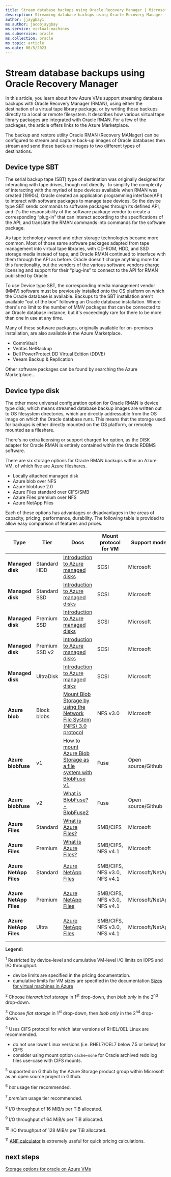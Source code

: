 ```yaml
---
title: Stream database backups using Oracle Recovery Manager | Microsoft Docs
description: Streaming database backups using Oracle Recovery Manager (RMAN). 
author: jjaygbay1
ms.author: jacobjaygbay
ms.service: virtual-machines
ms.subservice: oracle
ms.collection: oracle
ms.topic: article
ms.date: 06/5/2023
---
```


# Stream database backups using Oracle Recovery Manager

In this article, you learn about how Azure VMs support streaming database backups with Oracle Recovery Manager (RMAN), using either the destination of a virtual tape library package, or by writing those backups directly to a local or remote filesystem. It describes how various virtual tape library packages are integrated with Oracle RMAN. For a few of the packages, the article offers links to the Azure Marketplace.  

The backup and restore utility Oracle RMAN (Recovery MANager) can be configured to stream and capture back-up images of Oracle databases then stream and send those back-up images to two different types of destinations. 

## Device type SBT 

The serial backup tape (SBT) type of destination was originally designed for interacting with tape drives, though not directly.  To simplify the complexity of interacting with the myriad of tape devices available when RMAN was created (1990s), Oracle created an application programming interface(API) to interact with software packages to manage tape devices.  So the device type SBT sends commands to software packages through its defined API, and it's the responsibility of the software package vendor to create a corresponding “plug-in” that can interact according to the specifications of the API, and translate the RMAN commands into commands for the software package. 

As tape technology waned and other storage technologies became more common. Most of those same software packages adapted from tape management into virtual tape libraries, with CD-ROM, HDD, and SSD storage media instead of tape, and Oracle RMAN continued to interface with them through the API as before.  Oracle doesn't charge anything more for this functionality, but the vendors of the various software vendors charge licensing and support for their “plug-ins” to connect to the API for RMAN published by Oracle. 

To use Device type SBT, the corresponding media management vendor (MMV) software must be previously installed onto the OS platform on which the Oracle database is available.  Backups to the SBT installation aren't available “out of the box” following an Oracle database installation.  Where there's no limit to the number of MMV packages that can be connected to an Oracle database instance, but it's exceedingly rare for there to be more than one in use at any time. 

Many of these software packages, originally available for on-premises installation, are also available in the Azure Marketplace.
- CommVault
- Veritas NetBackup
- Dell PowerProtect DD Virtual Edition (DDVE)
- Veeam Backup & Replication 

Other software packages can be found by searching the Azure Marketplace… 

## Device type disk 

The other more universal configuration option for Oracle RMAN is device type disk, which means streamed database backup images are written out to OS filesystem directories, which are directly addressable from the OS image on which the Oracle database runs.  This means that the storage used for backups is either directly mounted on the OS platform, or remotely mounted as a fileshare. 

There's no extra licensing or support charged for option, as the DISK adapter for Oracle RMAN is entirely contained within the Oracle RDBMS software. 

There are six storage options for Oracle RMAN backups within an Azure VM, of which five are Azure fileshares.

- Locally attached managed disk
- Azure blob over NFS
- Azure blobfuse 2.0
- Azure Files standard over CIFS/SMB
- Azure Files premium over NFS
- Azure NetApp Files 

Each of these options has advantages or disadvantages in the areas of capacity, pricing, performance, durability.  The following table is provided to allow easy comparison of features and prices.


| **Type** | **Tier** | **Docs** | **Mount protocol for VM** | **Support model** | **Prices** | **Notes** |
|---|---|---|---|---|---|---|
| **Managed disk** | Standard HDD | [Introduction to Azure managed disks](https://learn.microsoft.com/azure/virtual-machines/managed-disks-overview) | SCSI | Microsoft | [Managed disks pricing](https://azure.microsoft.com/pricing/details/managed-disks/) | 1 |
| **Managed disk** | Standard SSD | [Introduction to Azure managed disks](https://learn.microsoft.com/azure/virtual-machines/managed-disks-overview) | SCSI | Microsoft | [Managed Disks pricing](https://azure.microsoft.com/pricing/details/managed-disks/) | 1 |
| **Managed disk** | Premium SSD | [Introduction to Azure managed disks](https://learn.microsoft.com/azure/virtual-machines/managed-disks-overview) | SCSI | Microsoft | [Managed Disks pricing](https://azure.microsoft.com/pricing/details/managed-disks/) | 1 |
| **Managed disk** | Premium SSD v2 | [Introduction to Azure managed disks](https://learn.microsoft.com/azure/virtual-machines/managed-disks-overview) | SCSI | Microsoft | [Managed Disks pricing](https://azure.microsoft.com/pricing/details/managed-disks/) | 1 |
| **Managed disk** | UltraDisk | [Introduction to Azure managed disks](https://learn.microsoft.com/azure/virtual-machines/managed-disks-overview) | SCSI | Microsoft | [Managed Disks pricing](https://azure.microsoft.com/pricing/details/managed-disks/) | 1 |
| **Azure blob** | Block blobs | [Mount Blob Storage by using the Network File System (NFS) 3.0 protocol](https://learn.microsoft.com/azure/storage/blobs/network-file-system-protocol-support-how-to?tabs=linux) | NFS v3.0 | Microsoft | [Azure Blob Storage pricing](https://azure.microsoft.com/pricing/details/storage/blobs/) | 2 |
| **Azure** **blobfuse** | v1 | [How to mount Azure Blob Storage as a file system with BlobFuse v1](https://learn.microsoft.com/azure/storage/blobs/storage-how-to-mount-container-linux?tabs=RHEL) | Fuse | Open source/Github | n/a | 3, 5, 6 |
| **Azure** **blobfuse** | v2 | [What is BlobFuse? - BlobFuse2](https://learn.microsoft.com/azure/storage/blobs/blobfuse2-what-is) | Fuse | Open source/Github | n/a | 3, 5, 6 |
| **Azure Files** | Standard | [What is Azure Files?](https://learn.microsoft.com/azure/storage/files/storage-files-introduction) | SMB/CIFS | Microsoft | [Azure Files pricing](https://azure.microsoft.com/pricing/details/storage/files/) | 4, 6 |
| **Azure Files** | Premium | [What is Azure Files?](https://learn.microsoft.com//azure/storage/files/storage-files-introduction) | SMB/CIFS, NFS v4.1 | Microsoft | [Azure Files pricing](https://azure.microsoft.com/pricing/details/storage/files/) | 4, 7 |
| **Azure NetApp Files** | Standard | [Azure NetApp Files ](https://docs.netapp.com/us-en/cloud-manager-azure-netapp-files/) | SMB/CIFS, NFS v3.0, NFS v4.1 | Microsoft/NetApp | [Azure NetApp Files pricing](https://azure.microsoft.com/pricing/details/netapp/) | 4, 8, 11 |
| **Azure NetApp Files** | Premium | [Azure NetApp Files ](https://docs.netapp.com/us-en/cloud-manager-azure-netapp-files/) | SMB/CIFS, NFS v3.0, NFS v4.1 | Microsoft/NetApp | [Azure NetApp Files pricing](https://azure.microsoft.com/pricing/details/netapp/) | 4, 9, 11 |
| **Azure NetApp Files** | Ultra | [Azure NetApp Files](https://docs.netapp.com/us-en/cloud-manager-azure-netapp-files/) | SMB/CIFS, NFS v3.0, NFS v4.1 | Microsoft/NetApp | [Azure NetApp Files pricing](https://azure.microsoft.com/pricing/details/netapp/)  | 4, 10, 11 |

**Legend:**

<sup>1</sup> Restricted by device-level and cumulative VM-level I/O limits on IOPS and I/O throughput.

- device limits are specified in the pricing documentation. 
- cumulative limits for VM sizes are specified in the documentation [Sizes for virtual machines in Azure](https://learn.microsoft.com/azure/virtual-machines/sizes)

<sup>2 </sup>Choose _hierarchical storage_ in 1<sup>st</sup> drop-down, then _blob only_ in the 2<sup>nd</sup> drop-down.

<sup>3</sup> Choose _flat storage_ in 1<sup>st</sup> drop-down, then _blob only_ in the 2<sup>nd</sup> drop-down.

<sup>4</sup> Uses CIFS protocol for which later versions of RHEL/OEL Linux are recommended.

- do not use lower Linux versions (i.e. RHEL7/OEL7 below 7.5 or below) for CIFS
- consider using mount option ``cache=none`` for Oracle archived redo log files use-case with CIFS mounts.

<sup>5</sup> supported on Github by the Azure Storage product group within Microsoft as an open source project in Github.

<sup>6</sup> _hot_ usage tier recommended.

<sup>7</sup> _premium_ usage tier recommended.

<sup>8</sup> I/O throughput of 16 MiB/s per TiB allocated.

<sup>9</sup> I/O throughput of 64 MiB/s per TiB allocated.

<sup>10</sup> I/O throughput of 128 MiB/s per TiB allocated.

<sup>11</sup> [ANF calculator](https://anftechteam.github.io/calc/) is extremely useful for quick pricing calculations.

## next steps
[Storage options for oracle on Azure VMs](oracle-storage.md)



